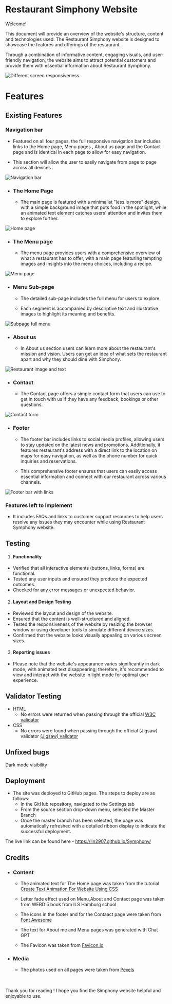 
# Restaurant Simphony Website

Welcome!

This document will provide an overview of the website's structure, content and technologies used.
The Restaurant Simphony website is designed to showcase the features and offerings of the restaurant.

Through a combination of informative content, engaging visuals, and user-friendly navigation, the website aims to attract potential customers and provide them with essential information about Restaurant Symphony.

<img src="assets/media/Responsive.png" alt= " Different screen responsiveness">

# Features

## Existing Features

### Navigation bar

* Featured on all four pages, the full responsive navigation bar includes links to the Home page, Menu pages , About us page and the Contact page and is identical in each page to allow for easy navigation.

* This section will allow the user to easily navigate from page to page across all devices .

<img src ="assets/media/navigation.png" alt = "Navigation bar">

* ### The Home Page

    + The main page is featured with a minimalist "less is more" design, with a simple background image that puts food in the spotlight, while an animated text element catches users' attention and invites them to explore further. 

<img src="assets/media/homepage.png" alt="Home page">

* ### The Menu page

     + The menu page provides users with a comprehensive overview of what a restaurant has to offer, with a main page featuring tempting images and insights into the menu choices, including a recipe.

<img src="assets/media/menupage.png" alt="Menu page">

  * ### Menu Sub-page

     + The detailed sub-page includes the full menu for users to explore.

     + Each segment is accompanied by descriptive text and illustrative images to highlight its meaning and benefits.

<img src="assets/media/subpage.png" alt="Subpage full menu">

* ### About us

   + In About us section users can learn more about the restaurant's mission and vision. Users can get an idea of what sets the restaurant apart and why they should dine with Simphony.

<img src="assets/media/about.png" alt="Restaurant image and text">


* ### Contact

   + The Contact page offers a simple contact form that users can use to get in touch with us if they have any feedback, bookings or other questions. 

<img src="assets/media/contact.png" alt="Contact form">

* ### Footer

   + The footer bar includes links to social media profiles, allowing users to stay updated on the latest news and promotions. Additionally, it features restaurant's address with a direct link to the location on maps for easy navigation, as well as the phone number for quick inquiries and reservations. 

   + This comprehensive footer ensures that users can easily access essential information and connect with our restaurant across various channels.

<img src ="assets/media/footer.png" alt="Footer bar with links">

### Features left to Implement

* It includes FAQs and links to customer support resources to help users resolve any issues they may encounter while using Restaurant Symphony website.

## Testing

1. #### Functionality

* Verified that all interactive elements (buttons, links, forms) are functional.
* Tested any user inputs and ensured they produce the expected outcomes.
* Checked for any error messages or unexpected behavior.

2. #### Layout and Design Testing

* Reviewed the layout and design of the website.
* Ensured that the content is well-structured and aligned.
* Tested the responsiveness of the website by resizing the browser window or using developer tools to simulate different device sizes.
* Confirmed that the website looks visually appealing on various screen sizes.

3. #### Reporting issues
* Please note that the website's appearance varies significantly in dark mode, with animated text disappearing; therefore, it's recommended to view and interact with the website in light mode for optimal user experience.


## Validator Testing

* HTML
   + No errors were returned when passing through the official [W3C validator](https://validator.w3.org/)
* CSS
   + No errors were found when passing through the official (Jigsaw) validator [(Jigsaw) validator ](https://jigsaw.w3.org/css-validator/)

## Unfixed bugs
Dark mode visibility

## Deployment

* The site was deployed to GitHub pages. The steps to deploy are as follows:
   + In the GitHub repository, navigated to the Settings tab
   + From the source section drop-down menu, selected the Master Branch
   + Once the master branch has been selected, the page was automatically refreshed with a detailed ribbon display to indicate the successful deployment.

The live link can be found here - https://lin2907.github.io/Symphony/



## Credits

* ### Content
   + The animated text for The Home page was taken from the tutorial [Create Text Animation For Website Using CSS](https://www.youtube.com/watch?v=mikht2lEnI0)

   + Letter fade effect used on Menu,About and Contact page was taken from WEBD 5 book from ILS Hamburg school

   + The icons in the footer and for the Contaact page were taken from [Font Awesome](https://fontawesome.com/)

   + The text for About me and Menu pages was generated with Chat GPT

   + The Favicon was taken from [Favicon.io](https://favicon.io/)

* ### Media
   + The photos used on all pages were taken from [Pexels](https://www.pexels.com/)

<br>
<br> Thank you for reading ! I hope you find the Simphony website helpful and enjoyable to use.







































